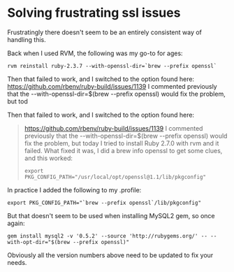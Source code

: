# Solving frustrating ssl issues

Frustratingly there doesn't seem to be an entirely consistent way of handling this.

Back when I used RVM, the following was my go-to for ages:
```
rvm reinstall ruby-2.3.7 --with-openssl-dir=`brew --prefix openssl`
``` 

Then that failed to work, and I switched to the option found here:
https://github.com/rbenv/ruby-build/issues/1139
I commented previously that the --with-openssl-dir=$(brew --prefix openssl) would fix the problem, but tod

Then that failed to work, and I switched to the option found here:
> https://github.com/rbenv/ruby-build/issues/1139
> I commented previously that the --with-openssl-dir=$(brew --prefix openssl) would fix the problem, but today I tried to install Ruby 2.7.0 with rvm and it failed. What fixed it was, I did a brew info openssl to get some clues, and this worked:
>
> ```
> export PKG_CONFIG_PATH="/usr/local/opt/openssl@1.1/lib/pkgconfig"
> ```

In practice I added the following to my .profile:

```
export PKG_CONFIG_PATH="`brew --prefix openssl`/lib/pkgconfig"
```

But that doesn't seem to be used when installing MySQL2 gem, so once again:

```
gem install mysql2 -v '0.5.2' --source 'http://rubygems.org/' -- --with-opt-dir="$(brew --prefix openssl)"
```

Obviously all the version numbers above need to be updated to fix your needs.
